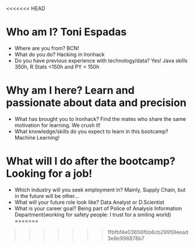 <<<<<<< HEAD
# Who am I? Toni Espadas

* Where are you from? BCN!
* What do you do? Hacking in Ironhack
* Do you have previous experience with technology/data? Yes! Java skills 350h, R Stats <150h and PY < 150h

# Why am I here? Learn and passionate about data and precision

* What has brought you to Ironhack? Find the mates who share the same motivation for learning. We crush it!
* What knowledge/skills do you expect to learn in this bootcamp? Machine Learning!

# What will I do after the bootcamp? Looking for a job!

* Which industry will you seek employment in? Mainly, Supply Chain, but in the future will be other...
* What will your future role look like? Data Analyst or D.Scientist
* What is your career goal? Being part of Police of Analysis Information Department(working for safety people: I trust for a smiling world)
=======
>>>>>>> 1fbfbf4e03656fbb6cb29959eead3e8e998878b7

